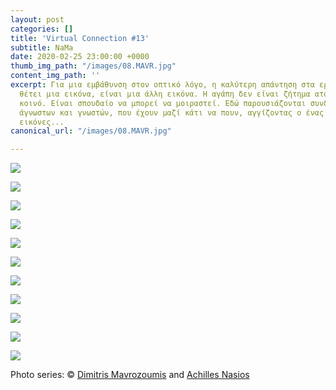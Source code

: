 ```yaml
---
layout: post
categories: []
title: 'Virtual Connection #13'
subtitle: NaMa
date: 2020-02-25 23:00:00 +0000
thumb_img_path: "/images/08.MAVR.jpg"
content_img_path: ''
excerpt: Για μια εμβάθυνση στον οπτικό λόγο, η καλύτερη απάντηση στα ερωτήματα που
  θέτει μια εικόνα, είναι μια άλλη εικόνα. Η αγάπη δεν είναι ζήτημα ατομικό, αλλά
  κοινό. Είναι σπουδαίο να μπορεί να μοιραστεί. Εδώ παρουσιάζονται συνδέσεις φίλων,
  άγνωστων και γνωστών, που έχουν μαζί κάτι να πουν, αγγίζοντας ο ένας τον άλλον με
  εικόνες...
canonical_url: "/images/08.MAVR.jpg"

---
```

![](/images/bwok-2.jpg)

![](/images/01.MAVR_MG_9931.jpg)

![](/images/02.MAVR.jpg)

![](/images/03.MAVR_MG_6485.jpg)

![](/images/04.MAVR.jpg)

![](/images/05.MAVR.L1010404.jpg)

![](/images/06.MAVR.jpg)

![](/images/07.MAVR.jpg)

![](/images/08.MAVR.jpg)

![](/images/09.MAVR_MG_9982.jpg)

![](/images/10.MAVR.jpg)

Photo series: © <a href="https://www.facebook.com/mavrozoymis.dimitris" target="blank">Dimitris Mavrozoumis</a> and  <a href="[https://anikon.org/"  target="blank">Achilles Nasios</a>